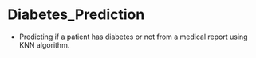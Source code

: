 # Diabetes_Prediction

* Predicting if a patient has diabetes or not from a medical report using KNN algorithm.
